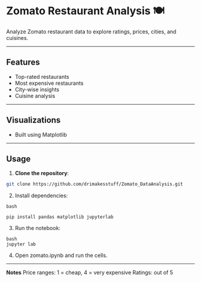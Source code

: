 # **Zomato Restaurant Analysis 🍽️**

Analyze Zomato restaurant data to explore ratings, prices, cities, and cuisines.

---

## **Features**
- Top-rated restaurants
- Most expensive restaurants
- City-wise insights
- Cuisine analysis

---

## **Visualizations**
- Built using Matplotlib

---

## **Usage**

1. **Clone the repository**:
```bash
git clone https://github.com/drimakesstuff/Zomato_DataAnalysis.git
```
2. Install dependencies:
```
bash

pip install pandas matplotlib jupyterlab
```
3. Run the notebook:
```
bash
jupyter lab
```
4. Open zomato.ipynb and run the cells.

---
**Notes**
Price ranges: 1 = cheap, 4 = very expensive
Ratings: out of 5
